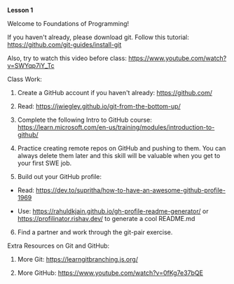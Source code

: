 **Lesson 1**

Welcome to Foundations of Programming!

If you haven't already, please download git. Follow this tutorial: https://github.com/git-guides/install-git

Also, try to watch this video before class: https://www.youtube.com/watch?v=SWYqp7iY_Tc

Class Work:

1. Create a GitHub account if you haven't already: https://github.com/

2. Read: https://jwiegley.github.io/git-from-the-bottom-up/

3. Complete the following Intro to GitHub course: https://learn.microsoft.com/en-us/training/modules/introduction-to-github/

4. Practice creating remote repos on GitHub and pushing to them. You can always delete them later and this skill will be valuable when you get to your first SWE job.

5. Build out your GitHub profile:

- Read: https://dev.to/supritha/how-to-have-an-awesome-github-profile-1969

- Use: https://rahuldkjain.github.io/gh-profile-readme-generator/ or https://profilinator.rishav.dev/ to generate a cool README.md

6. Find a partner and work through the git-pair exercise.


Extra Resources on Git and GitHub:

1. More Git: https://learngitbranching.js.org/

2. More GitHub: https://www.youtube.com/watch?v=0fKg7e37bQE
